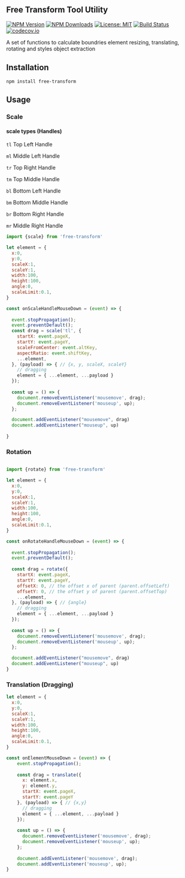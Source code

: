 ## Free Transform Tool Utility 


[![NPM Version](https://img.shields.io/npm/v/free-transform.svg?style=flat)](https://www.npmjs.com/package/free-transform)  [![NPM Downloads](https://img.shields.io/npm/dm/free-transform.svg?style=flat)](https://www.npmjs.com/package/free-transform)   [![License: MIT](https://img.shields.io/badge/License-MIT-brightgreen.svg)](https://opensource.org/licenses/MIT) [![Build Status](https://img.shields.io/travis/skmail/free-transform/master.svg?style=flat)](https://travis-ci.org/skmail/free-transform)   [![codecov.io](https://codecov.io/gh/skmail/free-transform/branch/master/graph/badge.svg)](https://codecov.io/gh/skmail/free-transform) 


A set of functions to calculate boundries element resizing, translating, rotating and styles object extraction 


## Installation 
`npm install free-transform`


## Usage 

### Scale

#### scale types (Handles)
`tl` Top Left Handle

`ml` Middle Left Handle

`tr` Top Right Handle

`tm` Top Middle Handle

`bl` Bottom Left Handle

`bm` Bottom Middle Handle

`br` Bottom Right Handle

`mr` Middle Right Handle


```js
import {scale} from 'free-transform'

let element = {
  x:0,
  y:0,
  scaleX:1,
  scaleY:1,
  width:100,
  height:100,
  angle:0,
  scaleLimit:0.1, 
}

const onScaleHandleMouseDown = (event) => {
  
  event.stopPropagation();
  event.preventDefault();
  const drag = scale('tl', {
    startX: event.pageX,
    startY: event.pageY,
    scaleFromCenter: event.altKey,
    aspectRatio: event.shiftKey,
    ...element,   
  }, (payload) => { // {x, y, scaleX, scaleY}
    // dragging
    element = { ...element, ...payload }
  });
  
  const up = () => {
    document.removeEventListener('mousemove', drag);
    document.removeEventListener('mouseup', up);
  };

  document.addEventListener("mousemove", drag)
  document.addEventListener("mouseup", up)
  
}

```
### Rotation



```js

import {rotate} from 'free-transform'

let element = {
  x:0,
  y:0,
  scaleX:1,
  scaleY:1,
  width:100,
  height:100,
  angle:0,
  scaleLimit:0.1, 
}

const onRotateHandleMouseDown = (event) => {
  
  event.stopPropagation();
  event.preventDefault();
      
  const drag = rotate({
    startX: event.pageX,
    startY: event.pageY, 
    offsetX: 0, // the offset x of parent (parent.offsetLeft)
    offsetY: 0, // the offset y of parent (parent.offsetTop)
    ...element,   
  }, (payload) => { // {angle}
    // dragging
    element = { ...element, ...payload }
  });
  
  const up = () => {
    document.removeEventListener('mousemove', drag);
    document.removeEventListener('mouseup', up);
  };

  document.addEventListener("mousemove", drag)
  document.addEventListener("mouseup", up)
}

```


### Translation (Dragging)

```js
let element = {
  x:0,
  y:0,
  scaleX:1,
  scaleY:1,
  width:100,
  height:100,
  angle:0,
  scaleLimit:0.1, 
}

const onElementMouseDown = (event) => {
    event.stopPropagation();
    
    const drag = translate({
      x: element.x,
      y: element.y,
      startX: event.pageX,
      startY: event.pageY
    }, (payload) => { // {x,y}
      // dragging     
      element = { ...element, ...payload }
    });
    
    const up = () => {
      document.removeEventListener('mousemove', drag);
      document.removeEventListener('mouseup', up);
    };
    
    document.addEventListener('mousemove', drag);
    document.addEventListener('mouseup', up);
}

```